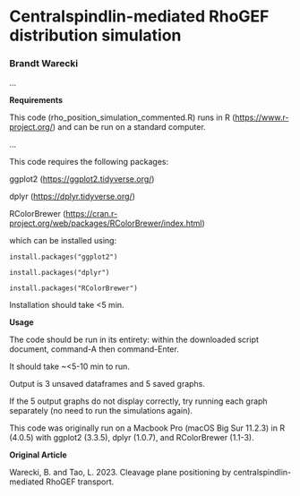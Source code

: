 # Centralspindlin-mediated RhoGEF distribution simulation

### Brandt Warecki

...

**Requirements**

This code (rho_position_simulation_commented.R) runs in R (https://www.r-project.org/) and can be run on a standard computer.

...

This code requires the following packages:

ggplot2 (https://ggplot2.tidyverse.org/)

dplyr (https://dplyr.tidyverse.org/)

RColorBrewer (https://cran.r-project.org/web/packages/RColorBrewer/index.html)

which can be installed using:

```
install.packages("ggplot2")

install.packages("dplyr")

install.packages("RColorBrewer")
```

Installation should take <5 min.

**Usage**

The code should be run in its entirety: within the downloaded script document, command-A then command-Enter.

It should take ~<5-10 min to run.

Output is 3 unsaved dataframes and 5 saved graphs.

If the 5 output graphs do not display correctly, try running each graph separately (no need to run the simulations again).

This code was originally run on a Macbook Pro (macOS Big Sur 11.2.3) in R (4.0.5) with ggplot2 (3.3.5), dplyr (1.0.7), and RColorBrewer (1.1-3).

**Original Article**

Warecki, B. and Tao, L. 2023. Cleavage plane positioning by centralspindlin-mediated RhoGEF transport.
